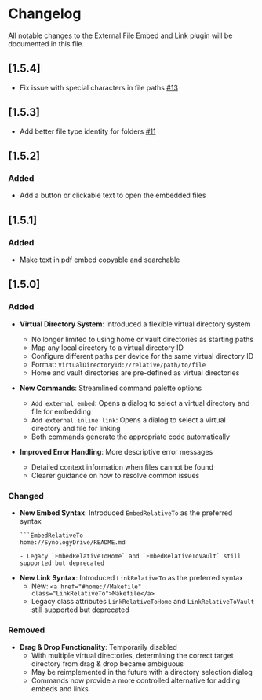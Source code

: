 # Changelog

All notable changes to the External File Embed and Link plugin will be documented in this file.

## [1.5.4]

- Fix issue with special characters in file paths [#13](https://github.com/oylbin/obsidian-external-file-embed-and-link/issues/13)

## [1.5.3]

- Add better file type identity for folders [#11](https://github.com/oylbin/obsidian-external-file-embed-and-link/issues/11)

## [1.5.2]

### Added

- Add a button or clickable text to open the embedded files

## [1.5.1]

### Added

- Make text in pdf embed copyable and searchable

## [1.5.0]

### Added
- **Virtual Directory System**: Introduced a flexible virtual directory system
  - No longer limited to using home or vault directories as starting paths
  - Map any local directory to a virtual directory ID
  - Configure different paths per device for the same virtual directory ID
  - Format: `VirtualDirectoryId://relative/path/to/file`
  - Home and vault directories are pre-defined as virtual directories

- **New Commands**: Streamlined command palette options
  - `Add external embed`: Opens a dialog to select a virtual directory and file for embedding
  - `Add external inline link`: Opens a dialog to select a virtual directory and file for linking
  - Both commands generate the appropriate code automatically

- **Improved Error Handling**: More descriptive error messages
  - Detailed context information when files cannot be found
  - Clearer guidance on how to resolve common issues

### Changed
- **New Embed Syntax**: Introduced `EmbedRelativeTo` as the preferred syntax
  ```
  ```EmbedRelativeTo
  home://SynologyDrive/README.md
  ```
  ```
  - Legacy `EmbedRelativeToHome` and `EmbedRelativeToVault` still supported but deprecated

- **New Link Syntax**: Introduced `LinkRelativeTo` as the preferred syntax
  - New: `<a href="#home://Makefile" class="LinkRelativeTo">Makefile</a>`
  - Legacy class attributes `LinkRelativeToHome` and `LinkRelativeToVault` still supported but deprecated

### Removed
- **Drag & Drop Functionality**: Temporarily disabled
  - With multiple virtual directories, determining the correct target directory from drag & drop became ambiguous
  - May be reimplemented in the future with a directory selection dialog
  - Commands now provide a more controlled alternative for adding embeds and links 
